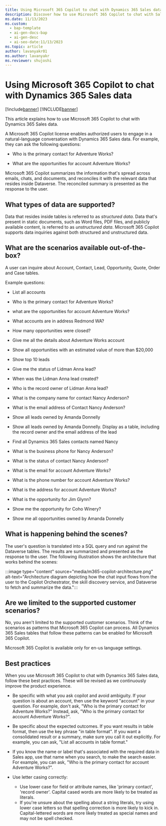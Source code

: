 ```yaml
---
title: Using Microsoft 365 Copilot to chat with Dynamics 365 Sales data
description: Discover how to use Microsoft 365 Copilot to chat with Sales data and ask questions in natural language."
ms.date: 11/13/2023
ms.custom:
  - bap-template
  - ai-gen-docs-bap
  - ai-gen-desc
  - ai-seo-date:11/13/2023
ms.topic: article
author: lavanyakr01
ms.author: lavanyakr
ms.reviewer: shujoshi
---
```


# Using Microsoft 365 Copilot to chat with Dynamics 365 Sales data

[!include[banner](../includes/banner.md)]
[!INCLUDE[banner](../includes/preview-banner.md)]

This article explains how to use Microsoft 365 Copilot to chat with Dynamics 365 Sales data.

A Microsoft 365 Copilot license enables authorized users to engage in a natural-language conversation with Dynamics 365 Sales data. For example, they can ask the following questions:

- Who is the primary contact for Adventure Works?

- What are the opportunities for account Adventure Works?

Microsoft 365 Copilot summarizes the information that's spread across emails, chats, and documents, and reconciles it with the relevant data that resides inside Dataverse. The reconciled summary is presented as the response to the user.

## What types of data are supported?

Data that resides inside tables is referred to as *structured data*. Data that's present in static documents, such as Word files, PDF files, and publicly available content, is referred to as *unstructured data*. Microsoft 365 Copilot supports data inquiries against both structured and unstructured data. 

## What are the scenarios available out-of-the-box?

A user can inquire about Account, Contact, Lead, Opportunity, Quote, Order and Case tables. 

Example questions: 

- List all accounts

- Who is the primary contact for Adventure Works? 
- what are the opportunities for account Adventure Works?
- What accounts are in address Redmond WA?
- How many opportunities were closed? 
- Give me all the details about Adventure Works account
- Show all opportunities with an estimated value of more than $20,000
- Show top 10 leads 
- Give me the status of Lidman Anna lead?
- When was the Lidman Anna lead created?
- Who is the record owner of Lidman Anna lead?
- What is the company name for contact Nancy Anderson?
- What is the email address of Contact Nancy Anderson?
- Show all leads owned by Amanda Donnelly
- Show all leads owned by Amanda Donnelly. Display as a table, including the record owner and the email address of the lead
- Find all Dynamics 365 Sales contacts named Nancy
- What is the business phone for Nancy Anderson?
- What is the status of contact Nancy Anderson?
- What is the email for account Adventure Works?
- What is the phone number for account Adventure Works?
- What is the address for account Adventure Works?
- What is the opportunity for Jim Glynn?
- Show me the opportunity for Coho Winery?
- Show me all opportunities owned by Amanda Donnelly

## What is happening behind the scenes?

The user's question is translated into a SQL query and run against the Dataverse tables. The results are summarized and presented as the response to the user. The following illustration shows the architecture that works behind the scenes:

:::image type="content" source="media/m365-copilot-architecture.png" alt-text="Architecture diagram depicting how the chat input flows from the user to the Copilot Orchestrator, the skill discovery service, and Dataverse to fetch and summarize the data.":::

## Are we limited to the supported customer scenarios?

No, you aren't limited to the supported customer scenarios. Think of the scenarios as patterns that Microsoft 365 Copilot can process. All Dynamics 365 Sales tables that follow these patterns can be enabled for Microsoft 365 Copilot. 

Microsoft 365 Copilot is available only for en-us language settings. 

## Best practices

When you use Microsoft 365 Copilot to chat with Dynamics 365 Sales data, follow these best practices. These will be revised as we continuously improve the product experience. 

- Be specific with what you ask copilot and avoid ambiguity. If your question is about an account, then use the keyword "account" in your question. For example, don't ask, "Who is the primary contact for Adventure Works?" Instead, ask, "Who is the primary contact for account Adventure Works?".

- Be specific about the expected outcomes. If you want results in table format, then use the key phrase "in table format". If you want a consolidated result or a summary, make sure you call it out explicitly. For example, you can ask, "List all accounts in table format."

- If you know the name or label that's associated with the required data in Sales app, use that name when you search, to make the search easier. For example, you can ask, "Who is the primary contact for account Adventure Works?". 

- Use letter casing correctly:
    - Use lower case for field or attribute names, like 'primary contact', 'record owner'. Capital cased words are more likely to be treated as literals. 
    - If you're unsure about the spelling about a string literals, try using lower case letters so that spelling correction is more likely to kick in. Capital-lettered words are more likely treated as special names and may not be spell checked. 

